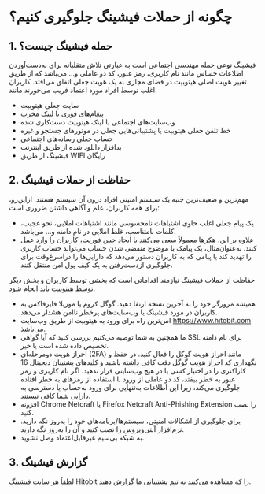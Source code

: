 # چگونه از حملات فیشینگ جلوگیری کنیم؟

## 1.	حمله فیشینگ چیست؟

فیشینگ نوعی حمله مهندسی اجتماعی است به عبارتی تلاش متقلبانه برای به‌دست‌آوردن اطلاعات حساس مانند نام کاربری، رمز عبور، کد دو عاملی و... می‌باشد که از طریق تغییر هویت اصلی هیتوبیت در فضای مجازی به یک هویت جعلی اتفاق می‌افتد. کاربران اغلب توسط افراد مورد اعتماد فریب می‌خورند مانند: 

-	سایت جعلی هیتوبیت
-	پیغام‌های فوری با لینک مخرب
-	وب‌سایت‌های اجتماعی با لینک هیتوبیت دست‌کاری شده
-	خط تلفن جعلی هیتوبیت یا پشتیبانی‌هایی جعلی در موتورهای جستجو و غیره
-	حساب جعلی رسانه‌های اجتماعی
-	بدافزار دانلود شده از طریق اینترنت
-	فیشینگ از طریق  WIFI  رایگان

## 2.	حفاظت از حملات فیشینگ

مهم‌ترین و ضعیف‌ترین جنبه یک سیستم امنیتی افراد درون آن سیستم هستند. ازاین‌رو، برای همه کاربران، علم و آگاهی داشتن ضروری است:

-	یک پیام جعلی اغلب حاوی اشتباهات نامحسوسی مانند اشتباهات املایی، نحو عجیب، کلمات نامتناسب، غلط املایی در نام دامنه و... می‌باشد.
-	علاوه بر این، هکرها معمولاً سعی می‌کنند با ایجاد حس فوریت، کاربران را وارد عمل کنند. به‌عنوان‌مثال، یک پیامک با موضوع منقضی شدن حساب می‌تواند حساب کاربری را تهدید کند یا پیامی که به کاربران دستور می‌دهد که دارایی‌ها را دراسرع‌وقت برای جلوگیری ازدست‌رفتن به یک کیف پول امن منتقل کنند.

حفاظت از حملات فیشینگ نیازمند اقداماتی است که بخشی توسط کاربران و بخش دیگر توسط هیتوبیت باید انجام شود.

-	همیشه مرورگر خود را به آخرین نسخه ارتقا دهید. گوگل کروم یا موزیلا فایرفاکس به کاربران در مورد فیشینگ یا وب‌سایت‌های پرخطر ناامن هشدار می‌دهد.
-	امن‌ترین راه برای ورود به هیتوبیت از طریق وب‌سایت https://www.hitobit.com می‌باشذ.
-	ما همچنین به شما توصیه می‌کنیم بررسی کنید که آیا گواهی SSL برای نام دامنه تخصیص داده شده است یا خیر.
-	احراز هویت دومرحله‌ای (2FA) مانند احراز هویت گوگل را فعال کنید. در حفظ و نگهداری کد احراز هویت گوگل  دقت کافی داشته باشید و کلیدهای پشتیبان دیجیتال 16   کاراکتری را در اختیار کسی یا در هیچ وب‌سایتی قرار ندهید. اگر نام کاربری و رمز عبور به خطر بیفتد، کد دو عاملی از ورود با استفاده از رمزهای به خطر افتاده جلوگیری می‌کند، زیرا این اطلاعات به‌تنهایی برای ورود به‌حساب یا دسترسی به دارایی شما کافی نیستند.
-	افزونه Chrome Netcraft یا Firefox Netcraft Anti-Phishing Extension را نصب کنید.
-	برای جلوگیری از اشکالات امنیتی، سیستم‌ها/برنامه‌های خود را به‌روز نگه دارید. نرم‌افزار آنتی‌ویروس را نصب کنید و آن را به‌روز نگه دارید.
-	به شبکه بی‌سیم غیرقابل‌اعتماد وصل نشوید.

## 3.	 گزارش فیشینگ

لطفاً هر سایت فیشینگ Hitobit را که مشاهده می‌کنید به تیم پشتیبانی ما گزارش دهید.

